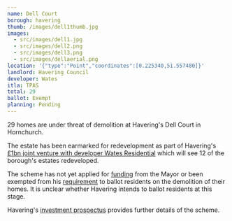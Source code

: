 ```yaml
---
name: Dell Court 
borough: havering
thumb: /images/dell1thumb.jpg
images:
  - src/images/dell1.jpg
  - src/images/dell2.png
  - src/images/dell3.png
  - src/images/dellaerial.png
location: '{"type":"Point","coordinates":[0.225340,51.557480]}'
landlord: Havering Council
developer: Wates
itla: TPAS
total: 29
ballot: Exempt
planning: Pending
---
```

29 homes are under threat of demolition at Havering's Dell Court in Hornchurch.

The estate has been earmarked for redevelopment as part of Havering's [£1bn joint venture with developer Wates Residential](https://www.wates.co.uk/articles/case-study/borough-of-havering-housing-redevelopment/) which will see 12 of the borough's estates redeveloped.

The scheme has not yet applied for [funding](/approved/funding) from the Mayor or been exempted from his [requirement](/approved/ballotexemptions) to ballot residents on the demolition of their homes. It is unclear whether Havering intends to ballot residents at this stage.

Havering's [investment prospectus](https://www.investinhavering.co.uk/wp-content/uploads/2017/03/Vision-interactive-map.pdf) provides further details of the scheme.


